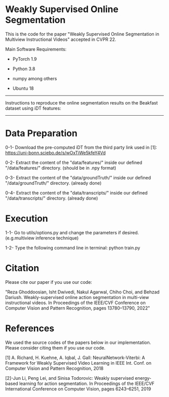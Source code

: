 # Weakly Supervised Online Segmentation


This is the code for the paper "Weakly Supervised Online Segmentation in Multiview Instructional Videos" accepted in CVPR 22.


Main Software Requirements:


+ PyTorch 1.9

+ Python 3.8

+ numpy among others

+ Ubuntu 18





********************************************************************************************************************
Instructions to reproduce the online segmentation results on the Beakfast dataset using iDT features:
********************************************************************************************************************
 

# Data Preparation

0-1- Download the pre-computed iDT from the third party link used in [1]: https://uni-bonn.sciebo.de/s/wOxTiWe5kfeY4Vd

0-2- Extract the content of the "data/features/"  inside our defined "/data/features/" directory. (should be in .npy format)

0-3- Extract the content of the "data/groundTruth/"  inside our defined "/data/groundTruth/" directory. (already done)

0-4- Extract the content of the "data/transcripts/"  inside our defined "/data/transcripts/" directory. (already done)

# Execution

1-1- Go to utils/options.py and change the parameters if desired. (e.g.multiview inference technique)

1-2- Type the following command line in terminal: python train.py

# Citation
 
 Please cite our paper if you use our code:
 
"Reza Ghoddoosian, Isht Dwivedi, Nakul Agarwal, Chiho Choi, and Behzad Dariush. Weakly-supervised online action segmentation in multi-view instructional videos. In Proceedings of the IEEE/CVF Conference on Computer Vision and Pattern Recognition, pages 13780–13790, 2022"

# References

We used the source codes of the papers below in our implementation. Please consider citing them if you use our code.

[1] A. Richard, H. Kuehne, A. Iqbal, J. Gall: NeuralNetwork-Viterbi: A Framework for Weakly Supervised Video Learning in IEEE Int. Conf. on Computer Vision and Pattern Recognition, 2018

[2]-Jun Li, Peng Lei, and Sinisa Todorovic: Weakly supervised energy-based learning for action segmentation. In Proceedings of the IEEE/CVF International Conference on Computer Vision, pages 6243–6251, 2019


